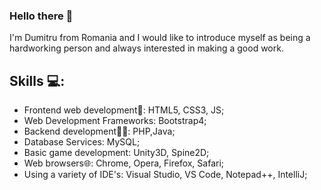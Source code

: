 ### Hello there 👋
I'm Dumitru from Romania and I would like to introduce myself as being a hardworking person and always interested in making a good work.

## Skills 💻:
- Frontend web development🌈: HTML5, CSS3, JS;
- Web Development Frameworks: Bootstrap4;
- Backend development🧑‍🔧: PHP,Java;
- Database Services: MySQL;
- Basic game development: Unity3D, Spine2D;
- Web browsers🌐: Chrome, Opera, Firefox, Safari;
- Using a variety of IDE's: Visual Studio, VS Code, Notepad++, IntelliJ;
